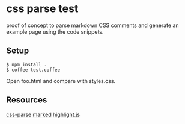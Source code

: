 # css parse test

proof of concept to parse markdown CSS comments
and generate an example page using the code snippets.

## Setup

    $ npm install .
    $ coffee test.coffee

Open foo.html and compare with styles.css.

## Resources
[css-parse](https://github.com/visionmedia/css-parse)
[marked](https://github.com/chjj/marked)
[highlight.js](https://github.com/isagalaev/highlight.js)